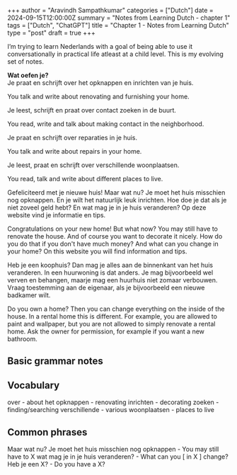 +++
author = "Aravindh Sampathkumar"
categories = ["Dutch"]
date = 2024-09-15T12:00:00Z
summary = "Notes from Learning Dutch - chapter 1"
tags = ["Dutch", "ChatGPT"]
title = "Chapter 1 - Notes from Learning Dutch"
type = "post"
draft = true
+++

I’m trying to learn Nederlands with a goal of being able to use it conversationally in practical life atleast at a child level. This is my evolving set of notes. 

**Wat oefen je?**  
Je praat en schrijft over het opknappen en inrichten van je huis.

You talk and write about renovating and furnishing your home.

Je leest, schrijft en praat over contact zoeken in de buurt.

You read, write and talk about making contact in the neighborhood.

Je praat en schrijft over reparaties in je huis.

You talk and write about repairs in your home.

Je leest, praat en schrijft over verschillende woonplaatsen.

You read, talk and write about different places to live.

Gefeliciteerd met je nieuwe huis! Maar wat nu? Je moet het huis misschien nog opknappen. En je wilt het natuurlijk leuk inrichten. Hoe doe je dat als je niet zoveel geld hebt? En wat mag je in je huis veranderen? Op deze website vind je informatie en tips.

Congratulations on your new home! But what now? You may still have to renovate the house. And of course you want to decorate it nicely. How do you do that if you don't have much money? And what can you change in your home? On this website you will find information and tips.

Heb je een koophuis? Dan mag je alles aan de binnenkant van het huis veranderen. In een huurwoning is dat anders. Je mag bijvoorbeeld wel verven en behangen, maarje mag een huurhuis niet zomaar verbouwen. Vraag toestemming aan de eigenaar, als je bijvoorbeeld een nieuwe badkamer wilt.

Do you own a home? Then you can change everything on the inside of the house. In a rental home this is different. For example, you are allowed to paint and wallpaper, but you are not allowed to simply renovate a rental home. Ask the owner for permission, for example if you want a new bathroom.

## Basic grammar notes

## Vocabulary
over - about
het opknappen - renovating
inrichten - decorating
zoeken - finding/searching
verschillende - various
woonplaatsen - places to live

## Common phrases

Maar wat nu? 
Je moet het huis misschien nog opknappen - You may still have to X
wat mag je in je huis veranderen? - What can you [ in X ] change? 
Heb je een X? - Do you have a X?

